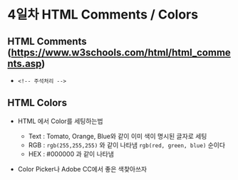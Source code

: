 # 4일차 HTML Comments / Colors

## HTML Comments (https://www.w3schools.com/html/html_comments.asp)
 - ```<!-- 주석처리 -->```

## HTML Colors
 - HTML 에서 Color를 세팅하는법
   - Text : Tomato, Orange, Blue와 같이 이미 색이 명시된 글자로 세팅
   - RGB : ```rgb(255,255,255)``` 와 같이 나타냄 ```rgb(red, green, blue)``` 순이다
   - HEX : #000000 과 같이 나타냄
   
 - Color Picker나 Adobe CC에서 좋은 색찾아쓰자
